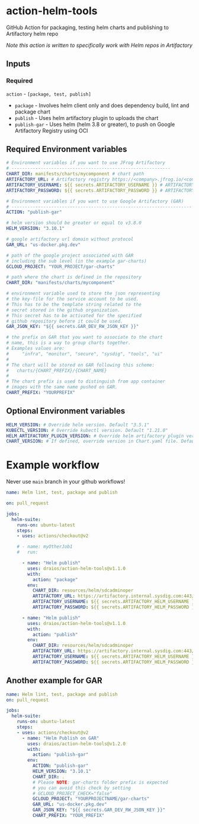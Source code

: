 # action-helm-tools

GitHub Action for packaging, testing helm charts and publishing to Artifactory helm repo

_Note this action is written to specifically work with Helm repos in Artifactory_

## Inputs

### Required

`action` - `[package, test, publish]`

- `package` - Involves helm client only and does dependency build, lint and package chart
- `publish` - Uses helm artifactory plugin to uploads the chart
- `publish-gar` - Uses helm (helm 3.8 or greater), to push on Google Artifactory Registry using OCI

## Required Environment variables

```yaml
# Environment variables if you want to use JFrog Artifactory
# ------------------------------------------------------------
CHART_DIR: manifests/charts/mycomponent # chart path
ARTIFACTORY_URL: # Artifactory registry https://<company>.jfrog.io/<company>
ARTIFACTORY_USERNAME: ${{ secrets.ARTIFACTORY_USERNAME }} # ARTIFACTORY_USERNAME (Artifactory username) must be set in GitHub Repo secrets
ARTIFACTORY_PASSWORD: ${{ secrets.ARTIFACTORY_PASSWORD }} # ARTIFACTORY_PASSWORD (Artifactory api key) must be set in GitHub Repo secrets

# Environment variables if you want to use Google Artifactory (GAR)
# --------------------------------------------------------------------
ACTION: "publish-gar"

# helm version should be greater or equal to v3.8.0
HELM_VERSION: "3.10.1"

# google artifactory url domain without protocol
GAR_URL: "us-docker.pkg.dev"

# path of the google project associated with GAR
# including the sub level (in the example gar-charts)
GCLOUD_PROJECT: "YOUR_PROJECT/gar-charts"

# path where the chart is defined in the repository
CHART_DIR: "manifests/charts/mycomponent"

# environment variable used to store the json representing
# the key-file for the service account to be used.
# This has to be the template string related to the
# secret stored in the github organization.
# This secret has to be activated for the specified
# github repository before it could be used.
GAR_JSON_KEY: "${{ secrets.GAR_DEV_RW_JSON_KEY }}"

# the prefix on GAR that you want to associate to the chart
# name, this is a way to group charts together.
# Examples values are:
#     "infra", "monitor", "secure", "sysdig", "tools", "ui"
#
# The chart will be stored on GAR following this scheme:
#   charts/{CHART_PREFIX}/{CHART_NAME}
#
# The chart prefix is used to distinguish from app container
# images with the same name pushed on GAR.
CHART_PREFIX: "YOURPREFIX"
```

## Optional Environment variables

```yaml
HELM_VERSION: # Override helm version. Default "3.5.1"
KUBECTL_VERSION: # Override kubectl version. Default "1.21.0"
HELM_ARTIFACTORY_PLUGIN_VERSION: # Override helm artifactory plugin version. Default "v1.0.2"
CHART_VERSION: # If defined, override version in Chart.yaml file. Default is unset
```


# Example workflow

Never use `main` branch in your github workflows!

```yaml
name: Helm lint, test, package and publish

on: pull_request

jobs:
  helm-suite:
    runs-on: ubuntu-latest
    steps:
    - uses: actions/checkout@v2

    # - name: myOtherJob1
    #   run:

      - name: "Helm publish"
        uses: draios/action-helm-tools@v1.1.0
        with:
          action: "package"
        env:
          CHART_DIR: resources/helm/sdcadminoper
          ARTIFACTORY_URL: https://artifactory.internal.sysdig.com:443/artifactory/helm-local/
          ARTIFACTORY_USERNAME: ${{ secrets.ARTIFACTORY_HELM_USERNAME }}
          ARTIFACTORY_PASSWORD: ${{ secrets.ARTIFACTORY_HELM_PASSWORD }}

      - name: "Helm publish"
        uses: draios/action-helm-tools@v1.1.0
        with:
          action: "publish"
        env:
          CHART_DIR: resources/helm/sdcadminoper
          ARTIFACTORY_URL: https://artifactory.internal.sysdig.com:443/artifactory/helm-local/
          ARTIFACTORY_USERNAME: ${{ secrets.ARTIFACTORY_HELM_USERNAME }}
          ARTIFACTORY_PASSWORD: ${{ secrets.ARTIFACTORY_HELM_PASSWORD }}

```

## Another example for GAR

```yaml
name: Helm lint, test, package and publish
on: pull_request

jobs:
  helm-suite:
    runs-on: ubuntu-latest
    steps:
    - uses: actions/checkout@v2
      - name: "Helm Publish on GAR"
        uses: draios/action-helm-tools@v1.2.0
        with:
          action: "publish-gar"
        env:
          ACTION: "publish-gar"
          HELM_VERSION: "3.10.1"
          CHART_DIR: .
          # Please NOTE: gar-charts folder prefix is expected
          # you can avoid this check by setting
          # GCLOUD_PROJECT_CHECK="false"
          GCLOUD_PROJECT: "YOURPROJECTNAME/gar-charts"
          GAR_URL: "us-docker.pkg.dev"
          GAR_JSON_KEY: "${{ secrets.GAR_DEV_RW_JSON_KEY }}"
          CHART_PREFIX: "YOUR_PREFIX"
```
